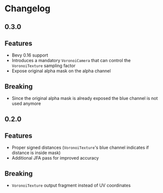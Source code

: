 # Changelog

## 0.3.0

## Features
- Bevy 0.16 support
- Introduces a mandatory `VoronoiCamera` that can control the `VoronoiTexture` sampling factor
- Expose original alpha mask on the alpha channel

## Breaking
- Since the original alpha mask is already exposed the blue channel is not used anymore

## 0.2.0

## Features
- Proper signed distances (`VoronoiTexture`'s blue channel indicates if distance is inside mask)
- Additional JFA pass for improved accuracy

## Breaking
- `VoronoiTexture` output fragment instead of UV coordinates
